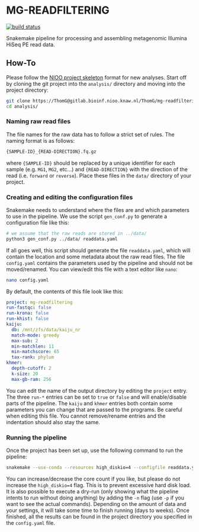 # MG-READFILTERING
[![build status](https://gitlab.bioinf.nioo.knaw.nl/ThomG/mg-readfiltering/badges/master/build.svg)](https://gitlab.bioinf.nioo.knaw.nl/ThomG/mg-readfiltering/commits/master)

Snakemake pipeline for processing and assembling metagenomic Illumina HiSeq PE read data.
## How-To
Please follow the [NIOO project skeleton](https://gitlab.bioinf.nioo.knaw.nl/nioo-bioinformatics/nioo-project-skeleton) format for new analyses.
Start off by cloning the git project into the `analysis/` directory and moving into the project directory:
```sh
git clone https://ThomG@gitlab.bioinf.nioo.knaw.nl/ThomG/mg-readfiltering.git analysis/
cd analysis/
```
### Naming raw read files
The file names for the raw data has to follow a strict set of rules. The naming format is as follows:
```txt
{SAMPLE-ID}_{READ-DIRECTION}.fq.gz
```
where `{SAMPLE-ID}` should be replaced by a unique identifier for each sample (e.g. `MG1`, `MG2`, etc...) and `{READ-DIRECTION}` with the direction of the read (i.e. `forward` or `reverse`). Place these files in the `data/` directory of your project.
### Creating and editing the configuration files
Snakemake needs to understand where the files are and which parameters to use in the pipeline. We use the script `gen_conf.py` to generate a configuration file like this:
```sh
# we assume that the raw reads are stored in ../data/
python3 gen_conf.py ../data/ readdata.yaml
```
If all goes well, this script should generate the file `readdata.yaml`, which will contain the location and some metadata about the raw read files.
The file `config.yaml` contains the parameters used by the pipeline and should not be moved/renamed. You can view/edit this file with a text editor like `nano`:
```sh
nano config.yaml
```
By default, the contents of this file look like this:
```yaml
project: mg-readfiltering
run-fastqc: false
run-krona: false
run-khist: false
kaiju:
  db: /mnt/zfs/data/kaiju_nr
  match-mode: greedy
  max-sub: 2
  min-matchlen: 11
  min-matchscore: 65
  tax-rank: phylum
khmer:
  depth-cutoff: 2
  k-size: 20
  max-gb-ram: 256
```
You can edit the name of the output directory by editing the `project` entry. The three `run-*` entries can be set to `true` or `false` and will enable/disable parts of the pipeline. The `kaiju` and `khmer` entries both contain some parameters you can change that are passed to the programs. Be careful when editing this file. You cannot remove/rename entries and the indentation should also stay the same.
### Running the pipeline
Once the project has been set up, use the following command to run the pipeline:
```sh
snakemake --use-conda --resources high_diskio=4 --configfile readdata.yaml --cores 8
```
You can increase/decrease the core count if you like, but please do not increase the `high_diskio=4` flag. This is to prevent excessive hard disk load. It is also possible to execute a dry-run (only showing what the pipeline intents to run without doing anything) by adding the `-n` flag (use `-p` if you want to see the actual commands).
Depending on the amount of data and your settings, it will take some time to finish running (days to weeks). Once finished, all the results can be found in the project directory you specified in the `config.yaml` file.